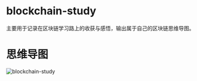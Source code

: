 # blockchain-study
主要用于记录在区块链学习路上的收获与感悟，输出属于自己的区块链思维导图。
# 思维导图
![blockchain-study](https://blockchain1.oss-cn-beijing.aliyuncs.com/blockchain/%E5%8C%BA%E5%9D%97%E9%93%BE%E5%AD%A6%E4%B9%A01.png)
